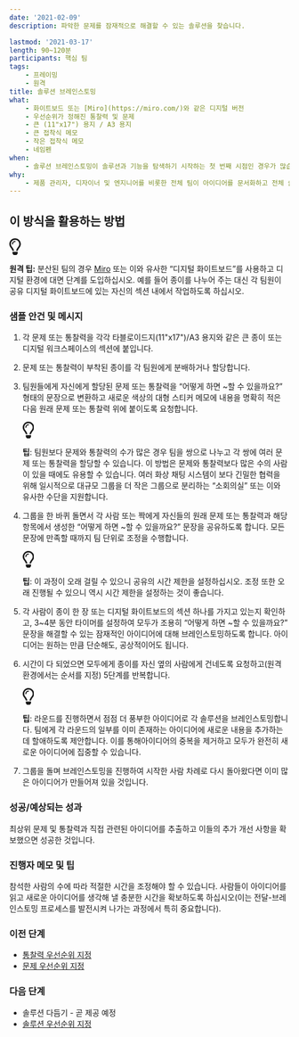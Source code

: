 ```yaml
---
date: '2021-02-09'
description: 파악한 문제를 잠재적으로 해결할 수 있는 솔루션을 찾습니다.

lastmod: '2021-03-17'
length: 90~120분
participants: 핵심 팀
tags:
    - 프레이밍
    - 원격
title: 솔루션 브레인스토밍
what:
    - 화이트보드 또는 [Miro](https://miro.com/)와 같은 디지털 버전
    - 우선순위가 정해진 통찰력 및 문제
    - 큰 (11"x17") 용지 / A3 용지
    - 큰 접착식 메모
    - 작은 접착식 메모
    - 네임펜
when:
    - 솔루션 브레인스토밍이 솔루션과 기능을 탐색하기 시작하는 첫 번째 시점인 경우가 많습니다. 일반적으로 가장 중요한 문제를 먼저 해결해야 하므로 통찰력과 문제들을 파악하고 우선순위를 정한 후에 이 활동을 수행합니다.
why:
    - 제품 관리자, 디자이너 및 엔지니어를 비롯한 전체 팀이 아이디어를 문서화하고 전체 솔루션에 기여할 수 있도록 이 활동을 수행하여 제품의 성공에 대한 공동 책임을 강화합니다. 결국, 좋은 아이디어를 한 부서가 독차지하는 일이 없도록 해야 합니다.
---
```


<h2 id="how-to-use-this-method">이 방식을 활용하는
방법</h2>

<div class="callout td-box--gray-darkest p-3 my-5
border-bottom border-right border-left border-top row"><div
class="col-1 row align-items-center
justify-content-center"><svg height="30"
aria-hidden="true" focusable="false"
data-prefix="far" data-icon="lightbulb"
role="img" xmlns="http://www.w3.org/2000/svg"
viewBox="0 0 352 512" class="svg-inline--fa
fa-lightbulb"><path fill="currentColor"
d="M176 80c-52.94 0-96 43.06-96 96 0 8.84 7.16 16 16 16s16-7.16
16-16c0-35.3 28.72-64 64-64 8.84 0 16-7.16 16-16s-7.16-16-16-16zM96.06
459.17c0 3.15.93 6.22 2.68 8.84l24.51 36.84c2.97 4.46 7.97 7.14 13.32
7.14h78.85c5.36 0 10.36-2.68 13.32-7.14l24.51-36.84c1.74-2.62 2.67-5.7
2.68-8.84l.05-43.18H96.02l.04 43.18zM176 0C73.72 0 0 82.97 0 176c0
44.37 16.45 84.85 43.56 115.78 16.64 18.99 42.74 58.8 52.42
92.16v.06h48v-.12c-.01-4.77-.72-9.51-2.15-14.07-5.59-17.81-22.82-64.77-62.17-109.67-20.54-23.43-31.52-53.15-31.61-84.14-.2-73.64
59.67-128 127.95-128 70.58 0 128 57.42 128 128 0 30.97-11.24
60.85-31.65 84.14-39.11 44.61-56.42 91.47-62.1 109.46a47.507 47.507 0
0 0-2.22 14.3v.1h48v-.05c9.68-33.37 35.78-73.18 52.42-92.16C335.55
260.85 352 220.37 352 176 352 78.8 273.2 0 176 0z"
class=""></path></svg></div><div
class="col-11"><p><strong>원격
팁:</strong> 분산된 팀의 경우 <a href="https://miro.com/"
target="_blank" rel="nofollow">Miro</a>
또는 이와 유사한 “디지털 화이트보드”를 사용하고 디지털 환경에 대면 단계를 도입하십시오. 예를 들어 종이를 나누어 주는 대신
각 팀원이 공유 디지털 화이트보드에 있는 자신의 섹션 내에서 작업하도록
하십시오.</p></div></div>

<div class="bg-gray-dark p-lg-5 p-3 mb-4"><div
class="col-lg-9"><h3
id="sample-agenda--prompts">샘플 안건 및 메시지</h3>

<ol>

<li>

<p>각 문제 또는 통찰력을 각각 타블로이드지(11&quot;x17&quot;)/A3 용지와 같은 큰
종이 또는 디지털 워크스페이스의 섹션에 붙입니다.</p>

</li>

<li>

<p>문제 또는 통찰력이 부착된 종이를 각 팀원에게 분배하거나 할당합니다.</p>

</li>

<li>

<p>팀원들에게 자신에게 할당된 문제 또는 통찰력을 “어떻게 하면 ~할 수 있을까요?” 형태의 문장으로 변환하고
새로운 색상의 대형 스티커 메모에 내용을 명확히 적은 다음 원래 문제 또는 통찰력 위에 붙이도록 요청합니다.</p>

<div class="callout td-box--gray-darkest p-3 my-5
border-bottom border-right border-left border-top row"><div
class="col-1 row align-items-center
justify-content-center"><svg height="30"
aria-hidden="true" focusable="false"
data-prefix="far" data-icon="lightbulb"
role="img" xmlns="http://www.w3.org/2000/svg"
viewBox="0 0 352 512" class="svg-inline--fa
fa-lightbulb"><path fill="currentColor"
d="M176 80c-52.94 0-96 43.06-96 96 0 8.84 7.16 16 16 16s16-7.16
16-16c0-35.3 28.72-64 64-64 8.84 0 16-7.16 16-16s-7.16-16-16-16zM96.06
459.17c0 3.15.93 6.22 2.68 8.84l24.51 36.84c2.97 4.46 7.97 7.14 13.32
7.14h78.85c5.36 0 10.36-2.68 13.32-7.14l24.51-36.84c1.74-2.62 2.67-5.7
2.68-8.84l.05-43.18H96.02l.04 43.18zM176 0C73.72 0 0 82.97 0 176c0
44.37 16.45 84.85 43.56 115.78 16.64 18.99 42.74 58.8 52.42
92.16v.06h48v-.12c-.01-4.77-.72-9.51-2.15-14.07-5.59-17.81-22.82-64.77-62.17-109.67-20.54-23.43-31.52-53.15-31.61-84.14-.2-73.64
59.67-128 127.95-128 70.58 0 128 57.42 128 128 0 30.97-11.24
60.85-31.65 84.14-39.11 44.61-56.42 91.47-62.1 109.46a47.507 47.507 0
0 0-2.22 14.3v.1h48v-.05c9.68-33.37 35.78-73.18 52.42-92.16C335.55
260.85 352 220.37 352 176 352 78.8 273.2 0 176 0z"
class=""></path></svg></div><div
class="col-11"><p><strong>팁</strong>:
팀원보다 문제와 통찰력의 수가 많은 경우 팀을 쌍으로 나누고 각 쌍에 여러 문제 또는 통찰력을 할당할 수 있습니다. 이 방법은
문제와 통찰력보다 많은 수의 사람이 있을 때에도 유용할 수 있습니다. 여러 화상 채팅 시스템이 보다 긴밀한 협력을 위해
일시적으로 대규모 그룹을 더 작은 그룹으로 분리하는 “소회의실” 또는 이와 유사한 수단을
지원합니다.</p></div></div>

</li>

<li>

<p>그룹을 한 바퀴 돌면서 각 사람 또는 짝에게 자신들의 원래 문제 또는 통찰력과 해당 항목에서 생성한 “어떻게
하면 ~할 수 있을까요?” 문장을 공유하도록 합니다. 모든 문장에 만족할 때까지 팀 단위로 조정을
수행합니다.</p>

<div class="callout td-box--gray-darkest p-3 my-5
border-bottom border-right border-left border-top row"><div
class="col-1 row align-items-center
justify-content-center"><svg height="30"
aria-hidden="true" focusable="false"
data-prefix="far" data-icon="lightbulb"
role="img" xmlns="http://www.w3.org/2000/svg"
viewBox="0 0 352 512" class="svg-inline--fa
fa-lightbulb"><path fill="currentColor"
d="M176 80c-52.94 0-96 43.06-96 96 0 8.84 7.16 16 16 16s16-7.16
16-16c0-35.3 28.72-64 64-64 8.84 0 16-7.16 16-16s-7.16-16-16-16zM96.06
459.17c0 3.15.93 6.22 2.68 8.84l24.51 36.84c2.97 4.46 7.97 7.14 13.32
7.14h78.85c5.36 0 10.36-2.68 13.32-7.14l24.51-36.84c1.74-2.62 2.67-5.7
2.68-8.84l.05-43.18H96.02l.04 43.18zM176 0C73.72 0 0 82.97 0 176c0
44.37 16.45 84.85 43.56 115.78 16.64 18.99 42.74 58.8 52.42
92.16v.06h48v-.12c-.01-4.77-.72-9.51-2.15-14.07-5.59-17.81-22.82-64.77-62.17-109.67-20.54-23.43-31.52-53.15-31.61-84.14-.2-73.64
59.67-128 127.95-128 70.58 0 128 57.42 128 128 0 30.97-11.24
60.85-31.65 84.14-39.11 44.61-56.42 91.47-62.1 109.46a47.507 47.507 0
0 0-2.22 14.3v.1h48v-.05c9.68-33.37 35.78-73.18 52.42-92.16C335.55
260.85 352 220.37 352 176 352 78.8 273.2 0 176 0z"
class=""></path></svg></div><div
class="col-11"><p><strong>팁</strong>: 이
과정이 오래 걸릴 수 있으니 공유의 시간 제한을 설정하십시오. 조정 또한 오래 진행될 수 있으니 역시 시간 제한을 설정하는
것이 좋습니다.</p></div></div>

</li>

<li>

<p>각 사람이 종이 한 장 또는 디지털 화이트보드의 섹션 하나를 가지고 있는지 확인하고, 3~4분 동안 타이머를
설정하여 모두가 조용히 “어떻게 하면 ~할 수 있을까요?” 문장을 해결할 수 있는 잠재적인 아이디어에 대해 브레인스토밍하도록
합니다. 아이디어는 원하는 만큼 단순해도, 공상적이어도 됩니다.</p>

</li>

<li>

<p>시간이 다 되었으면 모두에게 종이를 자신 옆의 사람에게 건네도록 요청하고(원격 환경에서는 순서를 지정)
5단계를 반복합니다.</p>

<div class="callout td-box--gray-darkest p-3 my-5
border-bottom border-right border-left border-top row"><div
class="col-1 row align-items-center
justify-content-center"><svg height="30"
aria-hidden="true" focusable="false"
data-prefix="far" data-icon="lightbulb"
role="img" xmlns="http://www.w3.org/2000/svg"
viewBox="0 0 352 512" class="svg-inline--fa
fa-lightbulb"><path fill="currentColor"
d="M176 80c-52.94 0-96 43.06-96 96 0 8.84 7.16 16 16 16s16-7.16
16-16c0-35.3 28.72-64 64-64 8.84 0 16-7.16 16-16s-7.16-16-16-16zM96.06
459.17c0 3.15.93 6.22 2.68 8.84l24.51 36.84c2.97 4.46 7.97 7.14 13.32
7.14h78.85c5.36 0 10.36-2.68 13.32-7.14l24.51-36.84c1.74-2.62 2.67-5.7
2.68-8.84l.05-43.18H96.02l.04 43.18zM176 0C73.72 0 0 82.97 0 176c0
44.37 16.45 84.85 43.56 115.78 16.64 18.99 42.74 58.8 52.42
92.16v.06h48v-.12c-.01-4.77-.72-9.51-2.15-14.07-5.59-17.81-22.82-64.77-62.17-109.67-20.54-23.43-31.52-53.15-31.61-84.14-.2-73.64
59.67-128 127.95-128 70.58 0 128 57.42 128 128 0 30.97-11.24
60.85-31.65 84.14-39.11 44.61-56.42 91.47-62.1 109.46a47.507 47.507 0
0 0-2.22 14.3v.1h48v-.05c9.68-33.37 35.78-73.18 52.42-92.16C335.55
260.85 352 220.37 352 176 352 78.8 273.2 0 176 0z"
class=""></path></svg></div><div
class="col-11"><p><strong>팁</strong>:
라운드를 진행하면서 점점 더 풍부한 아이디어로 각 솔루션을 브레인스토밍합니다. 팀에게 각 라운드의 일부를 이미 존재하는
아이디어에 새로운 내용을 추가하는 데 할애하도록 제안합니다. 이를 통해아이디어의 중복을 제거하고 모두가 완전히 새로운
아이디어에 집중할 수 있습니다.</p></div></div>

</li>

<li>

<p>그룹을 돌며 브레인스토밍을 진행하여 시작한 사람 차례로 다시 돌아왔다면 이미 많은 아이디어가 만들어져 있을
것입니다.</p>

</li>

</ol>

</div></div>

<div class="bg-gray-dark p-lg-5 p-3 mb-4"><div
class="col-lg-9"><h3
id="successexpected-outcomes">성공/예상되는 성과</h3>

<p>최상위 문제 및 통찰력과 직접 관련된 아이디어를 추출하고 이들의 추가 개선 사항을 확보했으면 성공한
것입니다.</div></div>

<div class="bg-gray-dark p-lg-5 p-3 mb-4"><div
class="col-lg-9"><h3
id="facilitator-notes--tips">진행자 메모 및 팁</h3>

<p>참석한 사람의 수에 따라 적절한 시간을 조정해야 할 수 있습니다. 사람들이 아이디어를 읽고 새로운 아이디어를
생각해 낼 충분한 시간을 확보하도록 하십시오(이는 전달-브레인스토밍 프로세스를 발전시켜 나가는 과정에서 특히
중요합니다).</div></div>

<div class="bg-gray-dark p-lg-5 p-3 mb-4"><div
class="col-lg-9"><h3 id="preceding">이전
단계</h3>

<ul>

<li><a
href="https://tanzu.vmware.com/developer/practices/insight-prioritization">통찰력
우선순위 지정</a></li>

<li><a
href="https://tanzu.vmware.com/developer/practices/problem-prioritization">문제
우선순위 지정</a></li>

</ul>

</div></div>

<div class="bg-gray-dark p-lg-5 p-3 mb-4"><div
class="col-lg-9"><h3 id="following">다음
단계</h3>

<ul>

<li>솔루션 다듬기 - 곧 제공 예정</li>

<li><a
href="https://tanzu.vmware.com/developer/practices/solution-prioritization">솔루션
우선순위 지정</a></li>

</ul>

</div></div>
